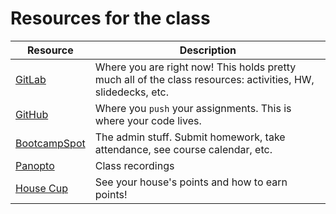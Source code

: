 # Resources for the class

| Resource               | Description |
|--------------------|--------------------------------------------------|
| [GitLab](https://uwa.bootcampcontent.com/UWA-Bootcamp/UW-SEA-FSF-PT-11-2019-U-C) | Where you are right now! This holds pretty much all of the class resources: activities, HW, slidedecks, etc. |
| [GitHub](https://github.com/) | Where you `push` your assignments. This is where your code lives. |
| [BootcampSpot](https://bootcampspot.com/) | The admin stuff. Submit homework, take attendance, see course calendar, etc. |
| [Panopto](https://codingbootcamp.hosted.panopto.com/Panopto/Pages/Sessions/List.aspx?folderID=59769e26-feb7-4894-85f4-aaeb0003f9d9) | Class recordings |
| [House Cup](https://house-cup-bootcamp.herokuapp.com/) | See your house's points and how to earn points! |
